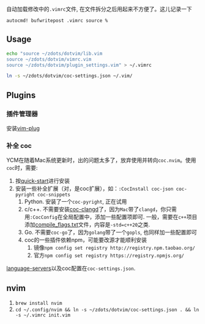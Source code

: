 自动加载修改中的`.vimrc`文件,  在文件拆分之后用起来不方便了。这儿记录一下
```vim
autocmd! bufwritepost .vimrc source %
```

## Usage

```sh
echo "source ~/zdots/dotvim/lib.vim
source ~/zdots/dotvim/vimrc.vim
source ~/zdots/dotvim/plugin_settings.vim" > ~/.vimrc

ln -s ~/zdots/dotvim/coc-settings.json ~/.vim/
```

## Plugins

### 插件管理器

安装[vim-plug](https://github.com/junegunn/vim-plug#vim)

### 补全 coc

YCM在随着Mac系统更新时，出的问题太多了，放弃使用并转向`coc.nvim`。使用`coc`时，需要:
1. 按[quick-start](https://github.com/neoclide/coc.nvim#quick-start)进行安装
1. 安装一些补全扩展（对，是coc扩展），如：`:CocInstall coc-json coc-pyright coc-snippets`
    1. Python. 安装了一个`coc-pyright`, 正在试用
    1. c/c++. 不需要安装[coc-clangd](https://github.com/clangd/coc-clangd)了，因为`Mac`带了`clangd`，你只需用`:CocConfig`在全局配置中，添加一些配置项即可. 一般，需要在`c++`项目添加[compile_flags.txt](https://clang.llvm.org/docs/JSONCompilationDatabase.html#alternatives)文件，内容是`-std=c++20`之类.
    1. Go. 不需要`coc-go`了，因为`golang`带了一个`gopls`, 也同样加一些配置即可
    1. coc的一些插件依赖npm，可能要改源才能顺利安装
        1. 镜像`npm config set registry http://registry.npm.taobao.org/`
        1. 官方`npm config set registry https://registry.npmjs.org/`

[language-servers](https://github.com/neoclide/coc.nvim/wiki/Language-servers)以及coc配置在`coc-settings.json`.

## nvim

1. `brew install nvim`
2. `cd ~/.config/nvim && ln -s ~/zdots/dotvim/coc-settings.json . && ln -s ~/.vimrc init.vim`
